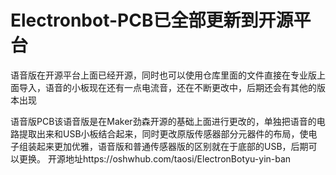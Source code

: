 # Electronbot-PCB已全部更新到开源平台
语音版在开源平台上面已经开源，同时也可以使用仓库里面的文件直接在专业版上面导入，语音的小板现在还有一点电流音，还在不断更改中，后期还会有其他的版本出现

语音版PCB该语音版是在Maker劲森开源的基础上面进行更改的，单独把语音的电路提取出来和USB小板结合起来，同时更改原版传感器部分元器件的布局，使电子组装起来更加优雅，语音版和普通传感器版的区别就在于底部的USB，后期可以更换。
开源地址https://oshwhub.com/taosi/ElectronBotyu-yin-ban
